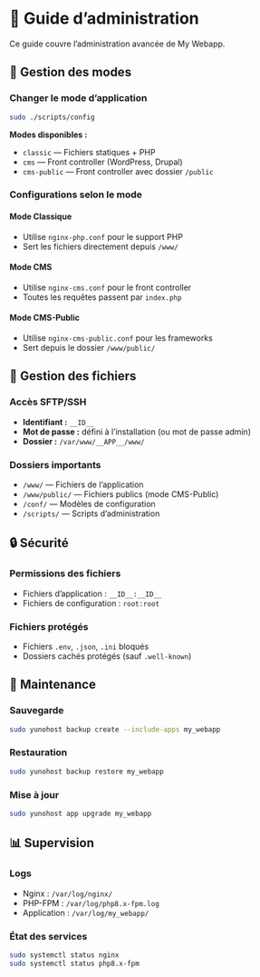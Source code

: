 # 🔧 Guide d’administration

Ce guide couvre l’administration avancée de My Webapp.

## 🎯 **Gestion des modes**

### **Changer le mode d’application**
```bash
sudo ./scripts/config
```

**Modes disponibles :**
- `classic` — Fichiers statiques + PHP
- `cms` — Front controller (WordPress, Drupal)
- `cms-public` — Front controller avec dossier `/public`

### **Configurations selon le mode**

#### **Mode Classique**
- Utilise `nginx-php.conf` pour le support PHP
- Sert les fichiers directement depuis `/www/`

#### **Mode CMS**
- Utilise `nginx-cms.conf` pour le front controller
- Toutes les requêtes passent par `index.php`

#### **Mode CMS-Public**
- Utilise `nginx-cms-public.conf` pour les frameworks
- Sert depuis le dossier `/www/public/`

## 📁 **Gestion des fichiers**

### **Accès SFTP/SSH**
- **Identifiant :** `__ID__`
- **Mot de passe :** défini à l’installation (ou mot de passe admin)
- **Dossier :** `/var/www/__APP__/www/`

### **Dossiers importants**
- `/www/` — Fichiers de l’application
- `/www/public/` — Fichiers publics (mode CMS-Public)
- `/conf/` — Modèles de configuration
- `/scripts/` — Scripts d’administration

## 🔒 **Sécurité**

### **Permissions des fichiers**
- Fichiers d’application : `__ID__:__ID__`
- Fichiers de configuration : `root:root`

### **Fichiers protégés**
- Fichiers `.env`, `.json`, `.ini` bloqués
- Dossiers cachés protégés (sauf `.well-known`)

## 🚀 **Maintenance**

### **Sauvegarde**
```bash
sudo yunohost backup create --include-apps my_webapp
```

### **Restauration**
```bash
sudo yunohost backup restore my_webapp
```

### **Mise à jour**
```bash
sudo yunohost app upgrade my_webapp
```

## 📊 **Supervision**

### **Logs**
- Nginx : `/var/log/nginx/`
- PHP-FPM : `/var/log/php8.x-fpm.log`
- Application : `/var/log/my_webapp/`

### **État des services**
```bash
sudo systemctl status nginx
sudo systemctl status php8.x-fpm
```
